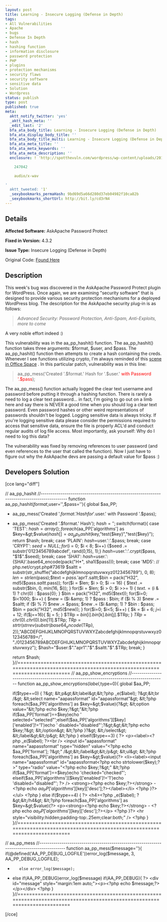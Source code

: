 ```yaml
---
layout: post
title: Learning - Insecure Logging (Defense in Depth)
tags:
- All Vulnerabilities
- Apache
- bugs
- Defense In Depth
- hash
- hashing function
- information disclosure
- password protection
- PHP
- plugins
- protection mechanisms
- security flaws
- security software
- sensitive data
- Solution
- Wordpress
status: publish
type: post
published: true
meta:
  aktt_notify_twitter: 'yes'
  _aktt_hash_meta: ''
  _edit_last: '2'
  bfa_ata_body_title: Learning - Insecure Logging (Defense in Depth)
  bfa_ata_display_body_title: ''
  bfa_ata_body_title_multi: Learning - Insecure Logging (Defense in Depth)
  bfa_ata_meta_title: ''
  bfa_ata_meta_keywords: ''
  bfa_ata_meta_description: ''
  enclosure: ! 'http://spotthevuln.com/wordpress/wp-content/uploads/2010/05/mundanedetail.wav

    247042

    audio/x-wav

'
  aktt_tweeted: '1'
  _sexybookmarks_permaHash: 9bd69d5a66d280d37eb04982f10ca82b
  _sexybookmarks_shortUrl: http://bit.ly/cd3rN4
---
```

## Details
__Affected Software:__ AskApache Password Protect

__Fixed in Version:__  4.3.2

__Issue Type:__ Insecure Logging (Defense in Depth)

Original Code: <a title="Learning" href="http://spotthevuln.com/2010/05/learning/" target="_blank">Found Here</a>
## Description
This week's bug was discovered in the AskApache Password Protect plugin for WordPress.  Once again, we are examining "security software" that is designed to provide various security protection mechanisms for a deployed WordPress blog.  The description for the AskApache security plug-in is as follows:
<blockquote><em>Advanced Security: Password Protection, Anti-Spam, Anti-Exploits, more to come</em></blockquote>
A very noble effort indeed :)

This vulnerability was in the aa_pp_hashit() function. The aa_pp_hashit() function takes three arguments: $format, $user, and $pass.  The aa_pp_hashit() function then attempts to create a hash containing the creds.  Whenever I see functions utilizing crypto, I'm always reminded of this <a title="Mundane Detail" href="http://spotthevuln.com/wordpress/wp-content/uploads/2010/05/mundanedetail.wav" target="_blank">scene in Office Space</a> .  In this particular patch, vulnerability was in this line:
<blockquote>aa_pp_mess('Created '.$format.' Hash for '.$user.' <span style="color: #ff0000;">with Password '.$pass</span>);</blockquote>
The aa_pp_mess() function actually logged the clear text username and password before putting it through a hashing function.  There is rarely a need to log a clear text password... in fact, I'm going to go out on a limb here and say there is NEVER a good time when you should log a clear text password.  Even password hashes or other weird representations of passwords shouldn't be logged.  Logging sensitive data is always tricky.  If you're logging sensitive data please consider the permissions required to access that sensitive data, ensure the file is properly ACL'd and conduct regular audits of log file access.  Most importantly, ask yourself:  Why do I need to log this data?

The vulnerability was fixed by removing references to user password (and even references to the user that called the function).  Now I just have to figure out why the AskApache devs are passing a default value for $pass :)
## Developers Solution
[cce lang="diff"]

// aa_pp_hashit
//-------------------------------------------------------------------------------------------
function aa_pp_hashit($format,$user='',$pass=''){
        global $aa_PP;
-   aa_pp_mess('Created '.$format.' Hash for '.$user.' with Password '.$pass);
+   aa_pp_mess('Created '.$format.' Hash');
    $hash='';
    switch ($format){
        case 'TEST':
                $hash=array();
                foreach($aa_PP['algorithms'] as $key=&gt;$value)$hash[]=aa_pp_hashit($key,"test{$key}","test{$key}");
        return $hash;
        break;
        case 'PLAIN':
        $hash=$user.':'.$pass;
        break;
        case 'CRYPT':
        $seed = NULL;
        for ($i = 0; $i &lt; 8; $i++) {$seed .= substr('0123456789abcdef', rand(0,15), 1);}
        $hash=$user.':'.crypt($pass, "$1$".$seed);
        break;
        case 'SHA1':
        $hash=$user.':{SHA}'.base64_encode(pack("H*", sha1($pass)));
        break;
        case 'MD5': // php.net/crypt.php#73619
        $saltt = substr(str_shuffle("abcdefghijklmnopqrstuvwxyz0123456789"), 0, 8);
        $len = strlen($pass);$text = $pass.'$apr1$'.$saltt;$bin = pack("H32", md5($pass.$saltt.$pass));
        for($i = $len; $i &gt; 0; $i -= 16) { $text .= substr($bin, 0, min(16, $i)); }
        for($i = $len; $i &gt; 0; $i &gt;&gt;= 1) { $text .= ($i &amp; 1) ? chr(0) : $pass{0}; }
        $bin = pack("H32", md5($text));
        for($i=0; $i&lt;1000; $i++) { $new = ($i &amp; 1) ? $pass : $bin; if ($i % 3) $new .= $saltt; if ($i % 7) $new .= $pass; $new .= ($i &amp; 1) ? $bin : $pass; $bin = pack("H32", md5($new)); }
        for($i=0; $i&lt;5; $i++) { $k = $i + 6; $j=$i + 12; if($j==16){ $j = 5; } $TRp = $bin[$i].$bin[$k].$bin[$j].$TRp; }
        $TRp = chr(0).chr(0).$bin[11].$TRp;
        $TRp = strtr(strrev(substr(base64_encode($TRp), 2)),"ABCDEFGHIJKLMNOPQRSTUVWXYZabcdefghijklmnopqrstuvwxyz0123456789+/",
        "./0123456789ABCDEFGHIJKLMNOPQRSTUVWXYZabcdefghijklmnopqrstuvwxyz");
        $hash="$user:$"."apr1"."$".$saltt."$".$TRp;
        break;
    }

    return $hash;
}//=========================================================================================================================
// aa_pp_show_encryptions
//-------------------------------------------------------------------------------------------
function aa_pp_show_encryptions($label,$type=0){
    global $aa_PP;
  
    if($type==0)
        {
        ?&gt;
        &lt;p&gt;&lt;label&gt;&lt;?php _e($label); ?&gt;&lt;br /&gt;
        &lt;select name="aapassformat" id="aapassformat"&gt;
        &lt;?php foreach($aa_PP['algorithms'] as $key=&gt;$value){?&gt;
                &lt;option value="&lt;?php echo $key;?&gt;"&lt;?php if($aa_PP['format']==$key)echo ' selected="selected"';elseif($aa_PP['algorithms'][$key]['enabled']!='1')echo ' disabled="disabled"';?&gt;&gt;&lt;?php echo $key;?&gt;   &lt;/option&gt;
        &lt;?php }?&gt;
        &lt;/select&gt;
        &lt;/label&gt;&lt;/p&gt;
     &lt;?php
     }
         elseif($type==3)
         {
     ?&gt;
        &lt;p&gt;&lt;label&gt;&lt;?php _e($label); ?&gt;&lt;br /&gt;
        &lt;input id="aapassformat" name="aapassformat" type="hidden" value="&lt;?php echo $aa_PP['format']; ?&gt;" /&gt;&lt;/label&gt;&lt;/p&gt;
        &lt;ul&gt;
        &lt;?php foreach($aa_PP['algorithms'] as $key=&gt;$value){?&gt;
                &lt;li&gt;&lt;label&gt;&lt;input name="aapassformat" id="aapassformat&lt;?php echo strtolower($key);?&gt;" type="radio" value="&lt;?php echo $key;?&gt;" &lt;?php if($aa_PP['format']==$key)echo 'checked="checked"';
                elseif($aa_PP['algorithms'][$key]['enabled']!='1')echo 'disabled="disabled"'; ?&gt; /&gt; &lt;strong&gt;&lt;?php echo $key;?&gt;&lt;/strong&gt; -
            &lt;?php echo $aa_PP['algorithms'][$key]['desc'];?&gt;&lt;/label&gt;&lt;/li&gt;
        &lt;?php }?&gt;
        &lt;/ul&gt;
    &lt;?php
    }
    else if($type==4)
        {
     ?&gt;
        &lt;h4&gt;&lt;?php _e($label); ?&gt;&lt;/h4&gt;
        &lt;?php foreach($aa_PP['algorithms'] as $key=&gt;$value){?&gt;
                &lt;p&gt;&lt;strong&gt;&lt;?php echo $key;?&gt;&lt;/strong&gt; - &lt;?php echo $aa_PP['algorithms'][$key]['desc'];?&gt;&lt;/p&gt;
        &lt;?php }?&gt;
        &lt;hr style="visibility:hidden;padding-top:.25em;clear:both;" /&gt;
    &lt;?php
    }
}//=========================================================================================================================

// aa_pp_mess
//-------------------------------------------------------------------------------------------
function aa_pp_mess($message=''){
        if(@defined('AA_PP_DEBUG_LOGFILE'))error_log($message, 3, AA_PP_DEBUG_LOGFILE);
-        else error_log($message);
+  else if(AA_PP_DEBUG)error_log($message)
    if(AA_PP_DEBUG){ ?&gt; &lt;div id="message" style="margin:1em auto;"&gt;&lt;p&gt;&lt;?php echo $message;?&gt;&lt;/p&gt;&lt;/div&gt; &lt;?php }
}//=========================================================================================================================
 

[/cce] 
